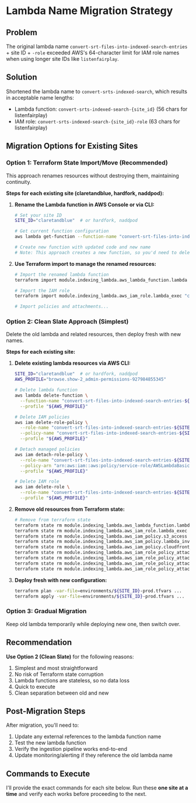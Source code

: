 # Lambda Name Migration Strategy

## Problem
The original lambda name `convert-srt-files-into-indexed-search-entries` + site ID + `-role` exceeded AWS's 64-character limit for IAM role names when using longer site IDs like `listenfairplay`.

## Solution
Shortened the lambda name to `convert-srts-indexed-search`, which results in acceptable name lengths:
- Lambda function: `convert-srts-indexed-search-{site_id}` (56 chars for listenfairplay)
- IAM role: `convert-srts-indexed-search-{site_id}-role` (63 chars for listenfairplay)

## Migration Options for Existing Sites

### Option 1: Terraform State Import/Move (Recommended)
This approach renames resources without destroying them, maintaining continuity.

**Steps for each existing site (claretandblue, hardfork, naddpod):**

1. **Rename the Lambda function in AWS Console or via CLI:**
   ```bash
   # Set your site ID
   SITE_ID="claretandblue"  # or hardfork, naddpod
   
   # Get current function configuration
   aws lambda get-function --function-name "convert-srt-files-into-indexed-search-entries-${SITE_ID}" --profile "browse.show-2_admin-permissions-927984855345"
   
   # Create new function with updated code and new name
   # Note: This approach creates a new function, so you'd need to delete the old one
   ```

2. **Use Terraform import to manage the renamed resources:**
   ```bash
   # Import the renamed lambda function
   terraform import module.indexing_lambda.aws_lambda_function.lambda "convert-srts-indexed-search-${SITE_ID}"
   
   # Import the IAM role
   terraform import module.indexing_lambda.aws_iam_role.lambda_exec "convert-srts-indexed-search-${SITE_ID}-role"
   
   # Import policies and attachments...
   ```

### Option 2: Clean Slate Approach (Simplest)
Delete the old lambda and related resources, then deploy fresh with new names.

**Steps for each existing site:**

1. **Delete existing lambda resources via AWS CLI:**
   ```bash
   SITE_ID="claretandblue"  # or hardfork, naddpod
   AWS_PROFILE="browse.show-2_admin-permissions-927984855345"
   
   # Delete lambda function
   aws lambda delete-function \
     --function-name "convert-srt-files-into-indexed-search-entries-${SITE_ID}" \
     --profile "${AWS_PROFILE}"
   
   # Delete IAM policies
   aws iam delete-role-policy \
     --role-name "convert-srt-files-into-indexed-search-entries-${SITE_ID}-role" \
     --policy-name "convert-srt-files-into-indexed-search-entries-${SITE_ID}-s3-policy" \
     --profile "${AWS_PROFILE}"
   
   # Detach managed policies
   aws iam detach-role-policy \
     --role-name "convert-srt-files-into-indexed-search-entries-${SITE_ID}-role" \
     --policy-arn "arn:aws:iam::aws:policy/service-role/AWSLambdaBasicExecutionRole" \
     --profile "${AWS_PROFILE}"
   
   # Delete IAM role
   aws iam delete-role \
     --role-name "convert-srt-files-into-indexed-search-entries-${SITE_ID}-role" \
     --profile "${AWS_PROFILE}"
   ```

2. **Remove old resources from Terraform state:**
   ```bash
   # Remove from terraform state
   terraform state rm module.indexing_lambda.aws_lambda_function.lambda
   terraform state rm module.indexing_lambda.aws_iam_role.lambda_exec
   terraform state rm module.indexing_lambda.aws_iam_policy.s3_access
   terraform state rm module.indexing_lambda.aws_iam_policy.lambda_invoke
   terraform state rm module.indexing_lambda.aws_iam_policy.cloudfront_invalidation
   terraform state rm module.indexing_lambda.aws_iam_role_policy_attachment.lambda_basic
   terraform state rm module.indexing_lambda.aws_iam_role_policy_attachment.lambda_s3
   terraform state rm module.indexing_lambda.aws_iam_role_policy_attachment.lambda_invoke
   terraform state rm module.indexing_lambda.aws_iam_role_policy_attachment.lambda_cloudfront_invalidation
   ```

3. **Deploy fresh with new configuration:**
   ```bash
   terraform plan -var-file=environments/${SITE_ID}-prod.tfvars ...
   terraform apply -var-file=environments/${SITE_ID}-prod.tfvars ...
   ```

### Option 3: Gradual Migration
Keep old lambda temporarily while deploying new one, then switch over.

## Recommendation
**Use Option 2 (Clean Slate)** for the following reasons:
1. Simplest and most straightforward
2. No risk of Terraform state corruption
3. Lambda functions are stateless, so no data loss
4. Quick to execute
5. Clean separation between old and new

## Post-Migration Steps
After migration, you'll need to:
1. Update any external references to the lambda function name
2. Test the new lambda function
3. Verify the ingestion pipeline works end-to-end
4. Update monitoring/alerting if they reference the old lambda name

## Commands to Execute

I'll provide the exact commands for each site below. Run these **one site at a time** and verify each works before proceeding to the next. 
